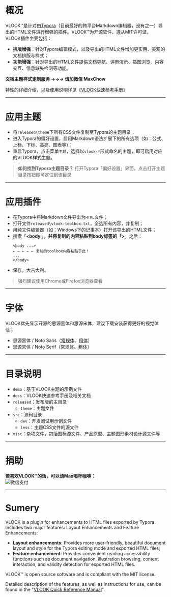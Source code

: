 # 概况

VLOOK™是针对由[Typora](https://www.typora.io)（目前最好的跨平台Markdown编辑器，没有之一）导出的HTML文件进行增强的插件。VLOOK™为开源软件，遵从MIT许可证。
VLOOK插件主要包括：

- **排版增强**：针对Typora编辑模式，以及导出的HTML文件增加更实用、美观的文档排版与样式；
- **功能增强**：针对导出的HTML文件提供文档导航、评审演示、插图浏览、内容交互、信息缺失检测等功能。

**文档主题样式定制服务 →→→ 请加微信 MaxChow**

特性的详细介绍，以及使用说明详见《[VLOOK快速参考手册](https://madmaxchow.github.io/VLOOK/index.html)》

---

# 应用主题

- 将`released\theme`下所有CSS文件复制至Typora的主题目录；
- 进入Typora的偏好设置，启用Markdown语法扩展下的所有选项（如：公式、上标、下标、高亮、图表等）；
- 重启Typora，点击菜单`主题`，选择以`vlook-*`形式命名的主题，即可启用对应的VLOOK样式主题。

> **如何找到Typora主题目录？**
> 打开Typora「偏好设置」界面，点击<kbd>打开主题目录</kbd>按钮即可定位到该目录

---

# 应用插件

- 在Typora中将Markdown文件导出为`HTML`文件；
- 打开文件`released\vlook-toolbox.txt`，全选所有内容，并复制；
- 用纯文件编辑器（如：Windows下的记事本）打开该导出的HTML文件；
- 搜索「**<body **」，并将复制的内容粘贴到body标签的「**>**」之后：
  ```
  <body ...>
  ← ← ← ← ← 复制的toolbox内容粘贴于此！
  ...
  </body>
  ```
+ 保存，大吉大利。

> 强烈建议使用Chrome或Firefox浏览器查看

---

# 字体

VLOOK优先显示开源的思源黑体和思源宋体，建议下载安装获得更好的视觉体验；

- 思源黑体 / Noto Sans（[常规体](https://github.com/googlefonts/noto-cjk/blob/master/NotoSansCJKsc-Regular.otf)、[粗体](https://github.com/googlefonts/noto-cjk/blob/master/NotoSansCJKsc-Bold.otf)）
- 思源宋体 / Noto Serif（[常规体](https://github.com/googlefonts/noto-cjk/blob/master/NotoSerifCJKsc-Regular.otf)、[粗体](https://github.com/googlefonts/noto-cjk/blob/master/NotoSerifCJKsc-Bold.otf)）

---

# 目录说明

- `demo`：基于VLOOK主题的示例文件
- `docs`：VLOOK快速参考手册及相关文档
- `released`：发布版的主目录
  - `theme`：主题文件
- `src`：源码目录
  - `dev`：开发测试用示例文件
  - `less`：主题CSS文件的源文件
- `misc`：杂项文件，包括图标源文件、产品原型、主题图形素材设计源文件等

---

# 捐助

**若喜欢VLOOK™的话，可以请Max喝杯咖啡：**<br>
![微信支付](https://ws1.sinaimg.cn/large/006tKfTcgy1fsmnridvyxj303y04mt94.jpg)

---

# Sumery

VLOOK is a plugin for enhancements to HTML files exported by Typora. Includes two major features: Layout Enhancements and Feature Enhancements:

- **Layout enhancements**: Provides more user-friendly, beautiful document layout and style for the Typora editing mode and exported HTML files;
- **Feature enhancement**: Provides convenient reading accessibility functions such as document navigation, illustration browsing, content interaction, and validity detection for exported HTML files.

VLOOK™ is open source software and is compliant with the MIT license.

Detailed description of the features, as well as instructions for use, can be found in the "[VLOOK Quick Reference Manual](https://madmaxchow.github.io/VLOOK/index.html)".
